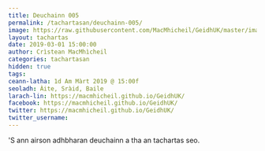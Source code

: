 ```yaml
---
title: Deuchainn 005
permalink: /tachartasan/deuchainn-005/
image: https://raw.githubusercontent.com/MacMhicheil/GeidhUK/master/images/_.jpg
layout: tachartas
date: 2019-03-01 15:00:00
author: Crìstean MacMhìcheil
categories: tachartasan
hidden: true
tags:
ceann-latha: 1d Am Màrt 2019 @ 15:00f
seoladh: Àite, Sràid, Baile
larach-lin: https://macmhicheil.github.io/GeidhUK/
facebook: https://macmhicheil.github.io/GeidhUK/
twitter: https://macmhicheil.github.io/GeidhUK/
twitter_username:
---
```


'S ann airson adhbharan deuchainn a tha an tachartas seo.

<!--more-->
